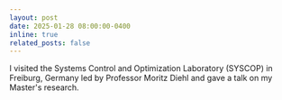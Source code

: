 ```yaml
---
layout: post
date: 2025-01-28 08:00:00-0400
inline: true
related_posts: false
---
```


I visited the Systems Control and Optimization Laboratory (SYSCOP) in Freiburg, Germany led by Professor Moritz Diehl and gave a talk on my Master's research.